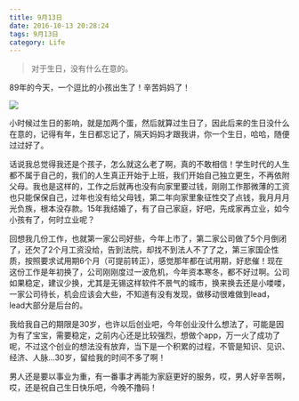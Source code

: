 ```yaml
---
title: 9月13日
date: 2016-10-13 20:28:24
tags: 9月13日
category: Life
---
```


> 对于生日，没有什么在意的。                                                                                      

89年的今天，一个逗比的小孩出生了！辛苦妈妈了！
<!--more-->

![](http://7q5c2h.com1.z0.glb.clouddn.com/IMG_1307.JPG?watermark/2/text/5ZC05bCP6b6Z5ZCM5a24/font/5qW35L2T/fontsize/500/fill/I0VGRUZFRg==/dissolve/100/gravity/SouthEast/dx/10/dy/10)

小时候过生日的影响，就是加两个蛋，然后就算过生日了，因此后来的生日没什么在意的，记得有年，生日都忘记了，隔天妈妈才跟我讲，你一个生日，哈哈，随便过过好了。

话说我总觉得我还是个孩子，怎么就这么老了啊，真的不敢相信！学生时代的人生都不属于自己的，我们的人生真正开始于上班，我们开始自己独立更生，不再依附父母。我也是这样的，工作之后就再也没有向家里要过钱，刚刚工作那微薄的工资也只能保保自己，过年也没有给父母钱，第二年向家里象征性交了点钱，我月月月光负族，根本没存款。15年我结婚了，有了自己家庭，好吧，先成家再立业，如今小孩有了，何时立业呢？

回想我几份工作，也就第一家公司好些，今年上市了，第二家公司做了5个月倒闭了，还欠了2个月工资没给，告到法院，却找不到法人不了了之，第三家国企性质，按照要求试用期6个月（可提前转正），感觉那年都在试用期，好悲催！现在这份工作是年初换了，公司刚刚度过一波危机，今年资本寒冬，都不好过啊。公司如果稳定，建议少换，尤其是无锡这样软件不景气的城市，换来换去还是小喽喽，一家公司待长，机会应该会大些，不知道有没有发现，做移动很难做到lead，lead大部分是后台的。

我给我自己的期限是30岁，也许以后创业吧，今年创业没什么想法了，可能是因为有了宝宝，需要稳定，之前内心还是比较强烈，想做个app，万一火了成功了呢，不过这个创业的想法没有放弃，当下是一个积累的过程，不管是知识、见识、经济、人脉…30岁，留给我的时间不多了啊！

男人还是要以事业为重，有一番事才再能为家庭更好的服务，哎，男人好辛苦啊，哎，还是祝自己生日快乐吧，今晚不撸码！